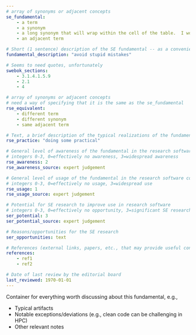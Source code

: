 ```yaml
---
# array of synonyms or adjacent concepts
se_fundamental:
    - a term
    - a synonym
    - a long synonym that will wrap within the cell of the table.  I wonder how long it will have to be to do that?
    - an adjacent term

# Short (1 sentence) description of the SE fundamental -- as a convenience
fundamental_description: "avoid stupid mistakes"

# Seems to need quotes, unfortunately
swebok_sections: 
    - 3.1.4.1.5.9
    - 2.1
    - 4

# array of synonyms or adjacent concepts
# need a way of specifying that it is the same as the se_fundamental
rse_equivalent:
    - different term
    - different synonym
    - same adjacent term

# Text, a brief description of the typical realizations of the fundamental, in RSE practice
rse_practice: "doing some practical"

# General level of awareness of the fundamental in the research software community
# integers 0-3, 0=effectively no awareness, 3=widespread awareness
rse_awareness: 2
rse_awareness_source: expert judgement

# General level of usage of the fundamental in the research software community
# integers 0-3, 0=effectively no usage, 3=widespread use
rse_usage: 1
rse_usage_source: expert judgement

# Potential for SE research to improve use in research software
# integers 0-3, 0=effectively no opportunity, 3=significant SE research beneficial
ser_potential: 3
ser_potential_source: expert judgement

# Reasons/opportunities for the SE research
ser_opportunities: text

# References (external links, papers, etc., that may provide useful connections)
references:
    - ref1
    - ref2

# Date of last review by the editorial board
last_reviewed: 1970-01-01
---
```

Container for everything worth discussing about this fundamental, e.g., 

* Typical artifacts
* Notable exceptions/deviations (e.g., clean code can be challenging in HPC)
* Other relevant notes
